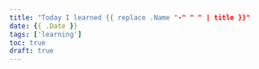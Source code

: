 ```yaml
---
title: "Today I learned {{ replace .Name "-" " " | title }}"
date: {{ .Date }}
tags: ['learning']
toc: true
draft: true
---
```



